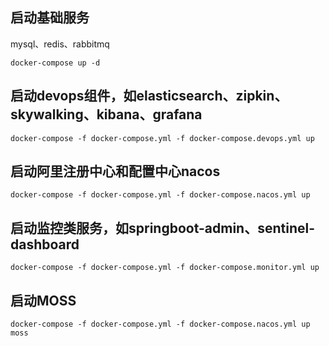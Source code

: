 

## 启动基础服务

mysql、redis、rabbitmq
 
`docker-compose up -d`

## 启动devops组件，如elasticsearch、zipkin、skywalking、kibana、grafana

`docker-compose -f docker-compose.yml -f docker-compose.devops.yml up`

## 启动阿里注册中心和配置中心nacos

`docker-compose -f docker-compose.yml -f docker-compose.nacos.yml up`

## 启动监控类服务，如springboot-admin、sentinel-dashboard

`docker-compose -f docker-compose.yml -f docker-compose.monitor.yml up`

## 启动MOSS

`docker-compose -f docker-compose.yml -f docker-compose.nacos.yml up moss`